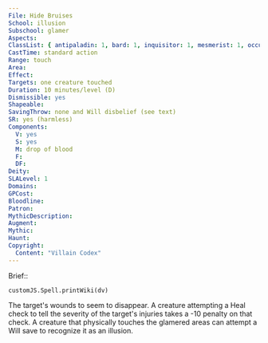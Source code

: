 ```yaml
---
File: Hide Bruises
School: illusion
Subschool: glamer
Aspects: 
ClassList: { antipaladin: 1, bard: 1, inquisitor: 1, mesmerist: 1, occultist: 1, psychic: 1, sorcerer: 1, wizard: 1, witch: 1 }
CastTime: standard action
Range: touch
Area: 
Effect: 
Targets: one creature touched
Duration: 10 minutes/level (D)
Dismissible: yes
Shapeable: 
SavingThrow: none and Will disbelief (see text)
SR: yes (harmless)
Components:
  V: yes
  S: yes
  M: drop of blood
  F: 
  DF: 
Deity: 
SLALevel: 1
Domains: 
GPCost: 
Bloodline: 
Patron: 
MythicDescription: 
Augment: 
Mythic: 
Haunt: 
Copyright:
  Content: "Villain Codex"
---
```

Brief:: 

```dataviewjs
customJS.Spell.printWiki(dv)
```

The target's wounds to seem to disappear. A creature attempting a Heal check to tell the severity of the target's injuries takes a -10 penalty on that check. A creature that physically touches the glamered areas can attempt a Will save to recognize it as an illusion.
